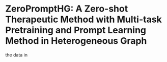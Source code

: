 # ZeroPromptHG: A Zero-shot Therapeutic Method with Multi-task Pretraining and Prompt Learning Method in Heterogeneous Graph
the data in 